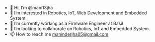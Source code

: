 - 👋 Hi, I’m @mani13jha
- 👀 I’m interested in Robotics, IoT, Web Development and Embedded System
- 🌱 I’m currently working as a Firmware Engineer at Basil
- 💞️ I’m looking to collaborate on Robotics, IoT and Embedded System.
- 📫 How to reach me maninderjha05@gmail.com

<!---
mani13jha/mani13jha is a ✨ special ✨ repository because its `README.md` (this file) appears on your GitHub profile.
You can click the Preview link to take a look at your changes.
--->
